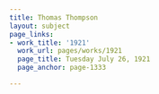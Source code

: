 ```yaml
---
title: Thomas Thompson
layout: subject
page_links:
- work_title: '1921'
  work_url: pages/works/1921
  page_title: Tuesday July 26, 1921
  page_anchor: page-1333

---
```

